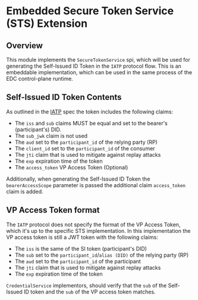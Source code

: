 # Embedded Secure Token Service (STS) Extension

## Overview

This module implements the `SecureTokenService` spi, which will be used for generating the Self-Issued ID Token
in the `IATP` protocol flow. This is an embeddable implementation, which can be used in the same process of 
the EDC control-plane runtime.

## Self-Issued ID Token Contents

As outlined in the [IATP](https://github.com/eclipse-tractusx/identity-trust/blob/main/specifications/M1/identity.protocol.base.md#41-self-issued-id-token-contents) spec
the token includes the following claims:

- The `iss` and `sub` claims MUST be equal and set to the bearer's (participant's) DID.
- The `sub_jwk` claim is not used
- The `aud` set to the `participant_id` of the relying party (RP)
- The `client_id` set to the `participant_id` of the consumer
- The `jti` claim that is used to mitigate against replay attacks
- The `exp` expiration time of the token
- The `access_token` VP Access Token (Optional)

Additionally, when generating the Self-Issued ID Token the `bearerAccessScope` parameter is passed the additional claim
`access_token` claim is added.

## VP Access Token format

The `IATP` protocol does not specify the format of the VP Access Token, which it's up to the specific STS implementation. 
In this  implementation the VP access token is still a JWT token with the following claims:

- The `iss` is the same of the SI token (participant's DID)
- The `sub` set to the `participant_id`/`alias (DID)` of the relying party (RP)
- The `aud` set to the `participant_id` of the participant
- The `jti` claim that is used to mitigate against replay attacks
- The `exp` expiration time of the token

`CredentialService` implementors, should verify that the `sub` of the Self-Issued ID token and the `sub` of
the VP access token matches.